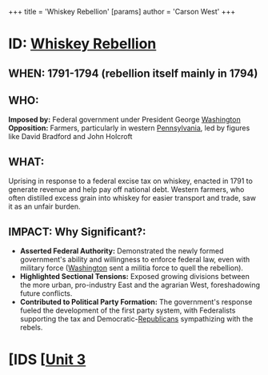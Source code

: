 +++
 title = 'Whiskey Rebellion'
[params]
	author = 'Carson West'
+++
# ID: [Whiskey Rebellion](./../whiskey-rebellion/) 

## WHEN: 1791-1794 (rebellion itself mainly in 1794)

## WHO: 
**Imposed by:** Federal government under President George [Washington](./../washington/) 
**Opposition:** Farmers, particularly in western [Pennsylvania](./../pennsylvania/), led by figures like David Bradford and John Holcroft 

## WHAT: 
Uprising in response to a federal excise tax on whiskey, enacted in 1791 to generate revenue and help pay off national debt. Western farmers, who often distilled excess grain into whiskey for easier transport and trade, saw it as an unfair burden.  

## IMPACT: Why Significant?: 
* **Asserted Federal Authority:** Demonstrated the newly formed government's ability and willingness to enforce federal law, even with military force ([Washington](./../washington/) sent a militia force to quell the rebellion).
* **Highlighted Sectional Tensions:**  Exposed growing divisions between the more urban, pro-industry East and the agrarian West, foreshadowing future conflicts.
* **Contributed to Political Party Formation:**  The government's response fueled the development of the first party system, with Federalists supporting the tax and Democratic-[Republicans](./../republicans/) sympathizing with the rebels. 

# [IDS [[Unit 3](./../ids-[[unit-3/)